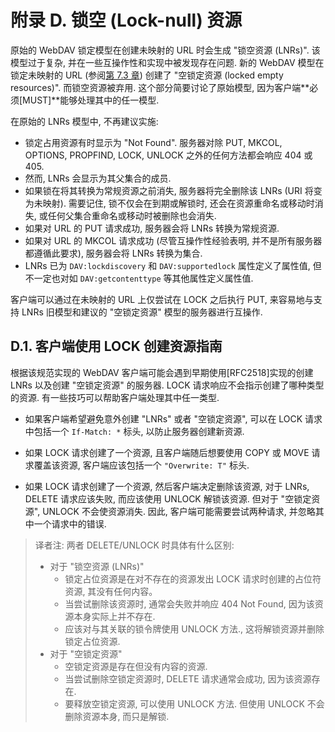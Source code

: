 # 附录 D. 锁空 (Lock-null) 资源

原始的 WebDAV 锁定模型在创建未映射的 URL 时会生成 "锁空资源 (LNRs)".
该模型过于复杂, 并在一些互操作性和实现中被发现存在问题. 新的 WebDAV 模型在锁定未映射的 URL
(参阅[第 7.3 章][SECTION#7.3]) 创建了 "空锁定资源 (locked empty resources)".
而锁空资源被弃用. 这个部分简要讨论了原始模型, 因为客户端**必须[MUST]**能够处理其中的任一模型.

在原始的 LNRs 模型中, 不再建议实施:

- 锁定占用资源有时显示为 "Not Found". 服务器对除 PUT, MKCOL, OPTIONS, PROPFIND,
  LOCK, UNLOCK 之外的任何方法都会响应 404 或 405.
- 然而, LNRs 会显示为其父集合的成员.
- 如果锁在将其转换为常规资源之前消失, 服务器将完全删除该 LNRs (URI 将变为未映射).
  需要记住, 锁不仅会在到期或解锁时, 还会在资源重命名或移动时消失,
  或任何父集合重命名或移动时被删除也会消失.
- 如果对 URL 的 PUT 请求成功, 服务器会将 LNRs 转换为常规资源.
- 如果对 URL 的 MKCOL 请求成功 (尽管互操作性经验表明, 并不是所有服务器都遵循此要求),
  服务器会将 LNRs 转换为集合.
- LNRs 已为 `DAV:lockdiscovery` 和 `DAV:supportedlock` 属性定义了属性值,
  但不一定也对如 `DAV:getcontenttype` 等其他属性定义属性值.

客户端可以通过在未映射的 URL 上仅尝试在 LOCK 之后执行 PUT,
来容易地与支持 LNRs 旧模型和建议的 "空锁定资源" 模型的服务器进行互操作.

## D.1. 客户端使用 LOCK 创建资源指南

根据该规范实现的 WebDAV 客户端可能会遇到早期使用[RFC2518]实现的创建 LNRs 以及创建 "空锁定资源" 的服务器.
LOCK 请求响应不会指示创建了哪种类型的资源. 有一些技巧可以帮助客户端处理其中任一类型.

- 如果客户端希望避免意外创建 "LNRs" 或者 "空锁定资源",
  可以在 LOCK 请求中包括一个 `If-Match: *` 标头, 以防止服务器创建新资源.

- 如果 LOCK 请求创建了一个资源, 且客户端随后想要使用 COPY 或 MOVE 请求覆盖该资源,
  客户端应该包括一个 `"Overwrite: T"` 标头.

- 如果 LOCK 请求创建了一个资源, 然后客户端决定删除该资源, 对于 LNRs,
  DELETE 请求应该失败, 而应该使用 UNLOCK 解锁该资源. 但对于 "空锁定资源",
  UNLOCK 不会使资源消失. 因此, 客户端可能需要尝试两种请求, 并忽略其中一个请求中的错误.

> 译者注: 两者 DELETE/UNLOCK 时具体有什么区别:
>
> - 对于 "锁空资源 (LNRs)"
>   - 锁定占位资源是在对不存在的资源发出 LOCK 请求时创建的占位符资源, 其没有任何内容。
>   - 当尝试删除该资源时, 通常会失败并响应 404 Not Found, 因为该资源本身实际上并不存在.
>   - 应该对与其关联的锁令牌使用 UNLOCK 方法., 这将解锁资源并删除锁定占位资源.
> - 对于 "空锁定资源"
>   - 空锁定资源是存在但没有内容的资源.
>   - 当尝试删除空锁定资源时, DELETE 请求通常会成功, 因为该资源存在.
>   - 要释放空锁定资源, 可以使用 UNLOCK 方法. 但使用 UNLOCK 不会删除资源本身, 而只是解锁.

<!-- refs -->

[SECTION#7.3]: 7-write_lock.md#73-写锁与未映射-url
